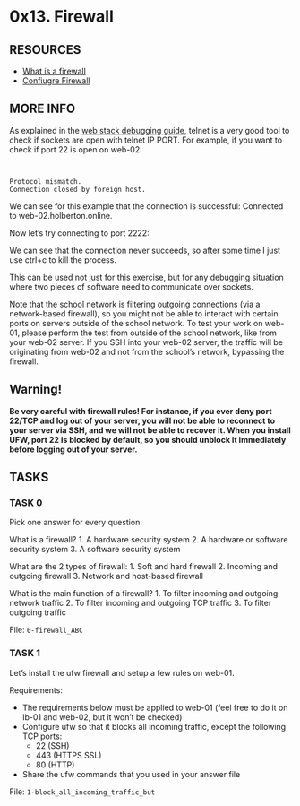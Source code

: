 # 0x13. Firewall

## RESOURCES

* [What is a firewall](https://en.wikipedia.org/wiki/Firewall_%28computing%29)
* [Confiugre Firewall](https://www.digitalocean.com/community/tutorials/how-to-set-up-a-firewall-with-ufw-on-ubuntu-16-04)

## MORE INFO

As explained in the [web stack debugging guide](https://intranet.hbtn.io/concepts/68), telnet is a very good tool to check if sockets are open with telnet IP PORT. For example, if you want to check if port 22 is open on web-02:

```


Protocol mismatch.
Connection closed by foreign host.

```

We can see for this example that the connection is successful: Connected to web-02.holberton.online.

Now let’s try connecting to port 2222:


We can see that the connection never succeeds, so after some time I just use ctrl+c to kill the process.

This can be used not just for this exercise, but for any debugging situation where two pieces of software need to communicate over sockets.

Note that the school network is filtering outgoing connections (via a network-based firewall), so you might not be able to interact with certain ports on servers outside of the school network. To test your work on web-01, please perform the test from outside of the school network, like from your web-02 server. If you SSH into your web-02 server, the traffic will be originating from web-02 and not from the school’s network, bypassing the firewall.

## **Warning!**

**Be very careful with firewall rules! For instance, if you ever deny port 22/TCP and log out of your server, you will not be able to reconnect to your server via SSH, and we will not be able to recover it. When you install UFW, port 22 is blocked by default, so you should unblock it immediately before logging out of your server.**

## TASKS

### TASK 0
Pick one answer for every question.

What is a firewall?
     1. A hardware security system
     2. A hardware or software security system
     3. A software security system

What are the 2 types of firewall:
     1. Soft and hard firewall
     2. Incoming and outgoing firewall
     3. Network and host-based firewall

What is the main function of a firewall?
     1. To filter incoming and outgoing network traffic
     2. To filter incoming and outgoing TCP traffic
     3. To filter outgoing traffic

File: `0-firewall_ABC`

### TASK 1
Let’s install the ufw firewall and setup a few rules on web-01.

Requirements:
* The requirements below must be applied to web-01 (feel free to do it on lb-01 and web-02, but it won’t be checked)
* Configure ufw so that it blocks all incoming traffic, except the following TCP ports:
  * 22 (SSH)
  * 443 (HTTPS SSL)
  * 80 (HTTP)
* Share the ufw commands that you used in your answer file

File: `1-block_all_incoming_traffic_but`

